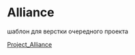 # Alliance
 шаблон для верстки очередного проекта

 [Project_Alliance](https://Alliance/Внутренняя_страница_сайта/index.html "Описание")
